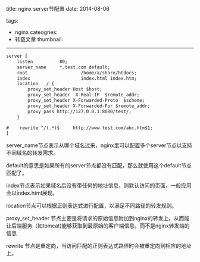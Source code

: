 title: nginx server节配置
date: 2014-08-06

tags:
 - nginx
cateogries:
 - 转载文章
thumbnail:
---

```xml
server {
    listen          80;
    server_name     *.test.com default;
    root                    /home/a/share/htdocs;
    index                   index.html index.htm;
    location   / {
        proxy_set_header Host $host;
        proxy_set_header  X-Real-IP  $remote_addr;
        proxy_set_header X-Forwarded-Proto  $scheme;
        proxy_set_header X-Forwarded-For $remote_addr;
        proxy_pass http://127.0.0.1:8080/test/;
    }

#    rewrite ^/(.*)$     http://www.test.com/abc.htm$1;
}
```
server_name节点表示从哪个域名过来，nginx里可以配置多个server节点以支持不同域名的转发需求。

default的意思是如果所有的server节点都没有匹配，那么就使用这个default节点匹配了。

index节点表示如果域名后没有带任何的地址信息，则默认访问的页面，一般应用会以index.html展现。

location节点可以根据正则表达式进行配置，以满足不同路径的转发规则。

proxy_set_header 节点主要是将请求的原始信息附加到nginx的转发上，从而能让后端服务（如tomcat)能够获取到最原始的客户端信息，而不是nginx转发端的信息

rewrite 节点是重定向，当访问匹配的正则表达式路径时会被重定向到相应的地址上。
